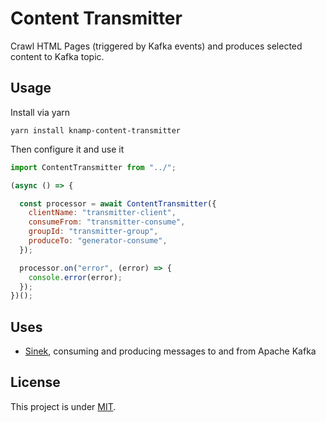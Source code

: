 # Content Transmitter

Crawl HTML Pages (triggered by Kafka events) and produces selected content to Kafka topic.

## Usage

Install via yarn

    yarn install knamp-content-transmitter

Then configure it and use it

```javascript
import ContentTransmitter from "../";

(async () => {

  const processor = await ContentTransmitter({
    clientName: "transmitter-client",
    consumeFrom: "transmitter-consume",
    groupId: "transmitter-group",
    produceTo: "generator-consume",
  });

  processor.on("error", (error) => {
    console.error(error);
  });
})();
```

## Uses

* [Sinek](https://github.com/nodefluent/node-sinek), consuming and producing messages to and from Apache Kafka

## License

This project is under [MIT](./LICENSE).